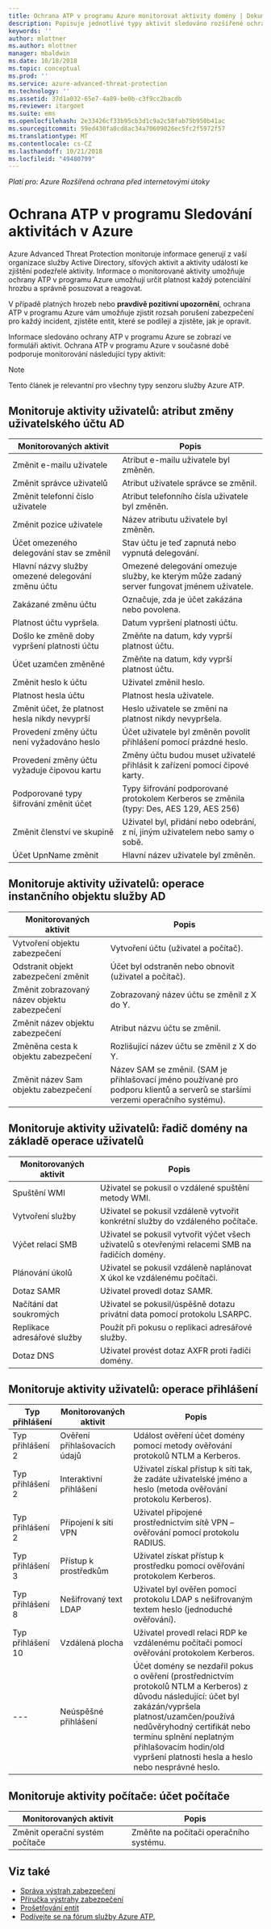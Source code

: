 ```yaml
---
title: Ochrana ATP v programu Azure monitorovat aktivity domény | Dokumentace Microsoftu
description: Popisuje jednotlivé typy aktivit sledováno rozšířené ochrany před internetovými útoky pro Azure
keywords: ''
author: mlottner
ms.author: mlottner
manager: mbaldwin
ms.date: 10/18/2018
ms.topic: conceptual
ms.prod: ''
ms.service: azure-advanced-threat-protection
ms.technology: ''
ms.assetid: 37d1a032-65e7-4a89-be0b-c3f9cc2bacdb
ms.reviewer: itargoet
ms.suite: ems
ms.openlocfilehash: 2e33426cf33b95cb3d1c9a2c58fab75b950b41ac
ms.sourcegitcommit: 59ed430fa0cd8ac34a70609026ec5fc2f5972f57
ms.translationtype: MT
ms.contentlocale: cs-CZ
ms.lasthandoff: 10/21/2018
ms.locfileid: "49480799"
---
```

*Platí pro: Azure Rozšířená ochrana před internetovými útoky*



# <a name="azure-atp-monitored-activities"></a>Ochrana ATP v programu Sledování aktivitách v Azure

Azure Advanced Threat Protection monitoruje informace generují z vaší organizace služby Active Directory, síťových aktivit a aktivity událostí ke zjištění podezřelé aktivity. Informace o monitorované aktivity umožňuje ochrany ATP v programu Azure umožňují určit platnost každý potenciální hrozbu a správně posuzovat a reagovat. 

V případě platných hrozeb nebo **pravdivě pozitivní upozornění**, ochrana ATP v programu Azure vám umožňuje zjistit rozsah porušení zabezpečení pro každý incident, zjistěte entit, které se podílejí a zjistěte, jak je opravit.

Informace sledováno ochrany ATP v programu Azure se zobrazí ve formuláři aktivit. Ochrana ATP v programu Azure v současné době podporuje monitorování následující typy aktivit:

> [!NOTE] 
> Tento článek je relevantní pro všechny typy senzoru služby Azure ATP.
 

## <a name="monitored-user-activities-user-account-ad-attribute-changes"></a>Monitoruje aktivity uživatelů: atribut změny uživatelského účtu AD

|Monitorovaných aktivit|Popis|
|---------------------|------------------|
|Změnit e-mailu uživatele|Atribut e-mailu uživatele byl změněn.|
|Změnit správce uživatelů|Atribut uživatele správce se změnil.|
|Změnit telefonní číslo uživatele|Atribut telefonního čísla uživatele byl změněn.|
|Změnit pozice uživatele |Název atributu uživatele byl změněn.|
|Účet omezeného delegování stav se změnil |Stav účtu je teď zapnutá nebo vypnutá delegování.|
|Hlavní názvy služby omezené delegování změnu účtu | Omezené delegování omezuje služby, ke kterým může zadaný server fungovat jménem uživatele.|
|Zakázané změnu účtu |Označuje, zda je účet zakázána nebo povolena.|
|Platnost účtu vypršela.|Datum vypršení platnosti účtu.|
|Došlo ke změně doby vypršení platnosti účtu |Změňte na datum, kdy vyprší platnost účtu.|
|Účet uzamčen změněné|Změňte na datum, kdy vyprší platnost účtu.|
|Změnit heslo k účtu|Uživatel změnil heslo.|
|Platnost hesla účtu |Platnost hesla uživatele.|
|Změnit účet, že platnost hesla nikdy nevyprší |Heslo uživatele se změní na platnost nikdy nevypršela.|
|Provedení změny účtu není vyžadováno heslo |Účet uživatele byl změněn povolit přihlášení pomocí prázdné heslo.|
|Provedení změny účtu vyžaduje čipovou kartu  |Změny účtu budou muset uživatelé přihlásit k zařízení pomocí čipové karty.|
|Podporované typy šifrování změnit účet |Typy šifrování podporované protokolem Kerberos se změnila (typy: Des, AES 129, AES 256)|
|Změnit členství ve skupině  |Uživatel byl, přidání nebo odebrání, z ní, jiným uživatelem nebo samy o sobě.|
|Účet UpnName změnit  |Hlavní název uživatele byl změněn.|

## <a name="monitored-user-activities-ad-service-principal-operations"></a>Monitoruje aktivity uživatelů: operace instančního objektu služby AD

|Monitorovaných aktivit|Popis|
|---------------------|------------------|
|Vytvoření objektu zabezpečení |Vytvoření účtu (uživatel a počítač).|
|Odstranit objekt zabezpečení změnit  |Účet byl odstraněn nebo obnovit (uživatel a počítač).|
|Změnit zobrazovaný název objektu zabezpečení   |Zobrazovaný název účtu se změnil z X do Y.|
|Změnit název objektu zabezpečení  |Atribut názvu účtu se změnil.|
|Změněna cesta k objektu zabezpečení  |Rozlišující název účtu se změnil z X do Y.|
|Změnit název Sam objektu zabezpečení |Název SAM se změnil. (SAM je přihlašovací jméno používané pro podporu klientů a serverů se staršími verzemi operačního systému).|

## <a name="monitored-user-activities-domain-controller-based-user-operations"></a>Monitoruje aktivity uživatelů: řadič domény na základě operace uživatelů

|Monitorovaných aktivit|Popis|
|---------------------|------------------|
|Spuštění WMI  |Uživatel se pokusil o vzdálené spuštění metody WMI.|
|Vytvoření služby   |Uživatel se pokusil vzdáleně vytvořit konkrétní služby do vzdáleného počítače.|
|Výčet relací SMB   |Uživatel se pokusil vytvořit výčet všech uživatelů s otevřenými relacemi SMB na řadičích domény.|
|Plánování úkolů  |Uživatel se pokusil vzdáleně naplánovat X úkol ke vzdálenému počítači.|
|Dotaz SAMR   |Uživatel provedl dotaz SAMR.|
|Načítání dat soukromých  |Uživatel se pokusil/úspěšně dotazu privátní data pomocí protokolu LSARPC.|
|Replikace adresářové služby  |Použít při pokusu o replikaci adresářové služby.|
|Dotaz DNS  |Uživatel provést dotaz AXFR proti řadiči domény.|


## <a name="monitored-user-activities-login-operations"></a>Monitoruje aktivity uživatelů: operace přihlášení

|Typ přihlášení|Monitorovaných aktivit|Popis|
|---------------------|---------------------|------------------|
|Typ přihlášení 2|Ověření přihlašovacích údajů  |Událost ověření účet domény pomocí metody ověřování protokolů NTLM a Kerberos.|
|Typ přihlášení 2|Interaktivní přihlášení  |Uživatel získal přístup k síti tak, že zadáte uživatelské jméno a heslo (metoda ověřování protokolu Kerberos).|
|Typ přihlášení 2|Připojení k síti VPN   |Uživatel připojené prostřednictvím sítě VPN – ověřování pomocí protokolu RADIUS.|
|Typ přihlášení 3|Přístup k prostředkům  |Uživatel získat přístup k prostředku pomocí ověřování protokolem Kerberos.|
|Typ přihlášení 8|Nešifrovaný text LDAP  |Uživatel byl ověřen pomocí protokolu LDAP s nešifrovaným textem heslo (jednoduché ověřování).|
|Typ přihlášení 10|Vzdálená plocha |Uživatel provedl relaci RDP ke vzdálenému počítači pomocí ověřování protokolem Kerberos.|
| --- |Neúspěšné přihlášení |Účet domény se nezdařil pokus o ověření (prostřednictvím protokolů NTLM a Kerberos) z důvodu následující: účet byl zakázán/vypršela platnost/uzamčen/používá nedůvěryhodný certifikát nebo termínu splnění neplatným přihlašovacím hodin/old vypršení platnosti hesla a heslo nebo nesprávné heslo.|


## <a name="monitored-machine-activities-machine-account"></a>Monitoruje aktivity počítače: účet počítače

|Monitorovaných aktivit|Popis|
|---------------------|------------------|
|Změnit operační systém počítače|Změňte na počítači operačního systému.


## <a name="see-also"></a>Viz také
- [Správa výstrah zabezpečení](working-with-suspicious-activities.md)
- [Příručka výstrahy zabezpečení](suspicious-activity-guide.md)
- [Prošetřování entit](investigate-entity.md)
- [Podívejte se na fórum služby Azure ATP.](https://aka.ms/azureatpcommunity)
